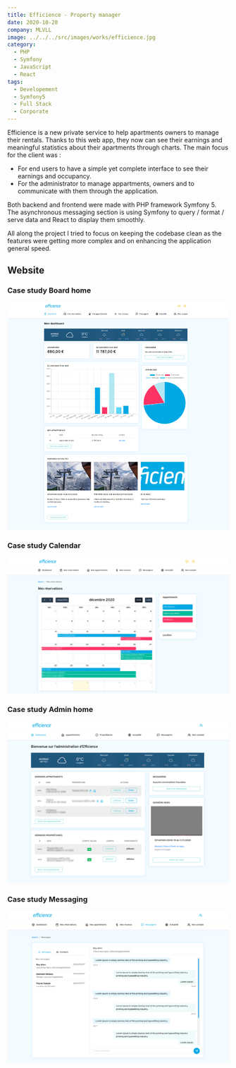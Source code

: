 ```yaml
---
title: Efficience - Property manager
date: 2020-10-20
company: MLVLL
image: ../../../src/images/works/efficience.jpg
category:
  - PHP
  - Symfony
  - JavaScript
  - React
tags:
  - Developement
  - Symfony5
  - Full Stack
  - Corporate
---
```


Efficience is a new private service to help apartments owners to manage their rentals. Thanks to this web app, they now can see their earnings and meaningful statistics about their apartments through charts. The main focus for the client was :

- For end users to have a simple yet complete interface to see their earnings and occupancy.
- For the administrator to manage appartments, owners and to communicate with them through the application.

Both backend and frontend were made with PHP framework Symfony 5. The asynchronous messaging section is using Symfony to query / format / serve data and React to display them smoothly.

All along the project I tried to focus on keeping the codebase clean as the features were getting more complex and on enhancing the application general speed.

## Website

### Case study Board home

![Case study list page](./Bienvenue-Efficience.jpg)

### Case study Calendar

![Case study list page](./Mes-reservations-Efficience.jpg)

### Case study Admin home

![Case study list page](./Administration-Efficience.jpg)

### Case study Messaging

![Case study Messaging](./Messagerie.jpg)
